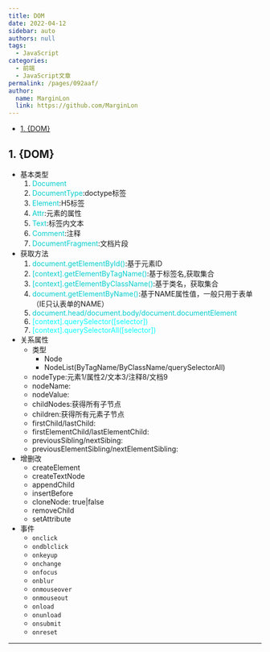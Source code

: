 ```yaml
---
title: DOM
date: 2022-04-12
sidebar: auto
authors: null
tags: 
  - JavaScript
categories: 
  - 前端
  - JavaScript文章
permalink: /pages/092aaf/
author: 
  name: MarginLon
  link: https://github.com/MarginLon
---
```


- [1. {DOM}](#1-dom)

## 1. {DOM}

- 基本类型
  1. <font color="00cdcd">Document</font>
  2. <font color="00cdcd">DocumentType</font>:doctype标签
  3. <font color="00cdcd">Element</font>:H5标签
  4. <font color="00cdcd">Attr</font>:元素的属性
  5. <font color="00cdcd">Text</font>:标签内文本
  6. <font color="00cdcd">Comment</font>:注释
  7. <font color="00cdcd">DocumentFragment</font>:文档片段
- 获取方法
  1. <font color="00cdcd">document.getElementById()</font>:基于元素ID
  2. <font color="00cdcd">[context].getElementByTagName()</font>:基于标签名,获取集合
  3. <font color="00cdcd">[context].getElementByClassName()</font>:基于类名，获取集合
  4. <font color="00cdcd">document.getElementByName()</font>:基于NAME属性值，一般只用于表单（IE只认表单的NAME）
  5. <font color="00cdcd">document.head/document.body/document.documentElement</font>
  6. <font color="00ffff">[context].querySelector([selector])</font>
  7. <font color="00ffff">[context].querySelectorAll([selector])</font>
- 关系属性
  - 类型
    - Node
    - NodeList(ByTagName/ByClassName/querySelectorAll)
  - nodeType:元素1/属性2/文本3/注释8/文档9
  - nodeName:
  - nodeValue:
  - childNodes:获得所有子节点
  - children:获得所有元素子节点
  - firstChild/lastChild:
  - firstElementChild/lastElementChild:
  - previousSibling/nextSibing:
  - previousElementSibling/nextElementSibling:
- 增删改
  - createElement
  - createTextNode
  - appendChild
  - insertBefore
  - cloneNode: true|false
  - removeChild
  - setAttribute
- 事件
  - ```onclick```
  - ```ondblclick```
  - ```onkeyup```
  - ```onchange```
  - ```onfocus```
  - ```onblur```
  - ```onmouseover```
  - ```onmouseout```
  - ```onload```
  - ```onunload```
  - ```onsubmit```
  - ```onreset```

---
